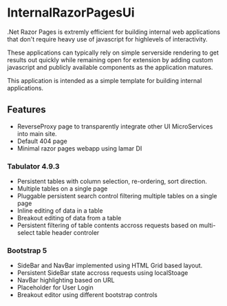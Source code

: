 # InternalRazorPagesUi
.Net Razor Pages is extremly efficient for building internal web applications that don't require heavy use of javascript for highlevels of interactivity.

These applications can typically rely on simple serverside rendering to get results out quickly while remaining open for extension by adding custom javascript and publicly available components as the application matures.

This application is intended as a simple template for building internal applications.

## Features
- ReverseProxy page to transparently integrate other UI MicroServices into main site.
- Default 404 page
- Minimal razor pages webapp using lamar DI

### Tabulator 4.9.3
- Persistent tables with column selection, re-ordering, sort direction.
- Multiple tables on a single page
- Pluggable persistent search control filtering multiple tables on a single page 
- Inline editing of data in a table
- Breakout editing of data from a table
- Persistent filtering of table contents accross requests based on multi-select table header controler

### Bootstrap 5
- SideBar and NavBar implemented using HTML Grid based layout.
- Persistent SideBar state accross requests using localStoage
- NavBar highlighting based on URL
- Placeholder for User Login
- Breakout editor using different bootstrap controls
